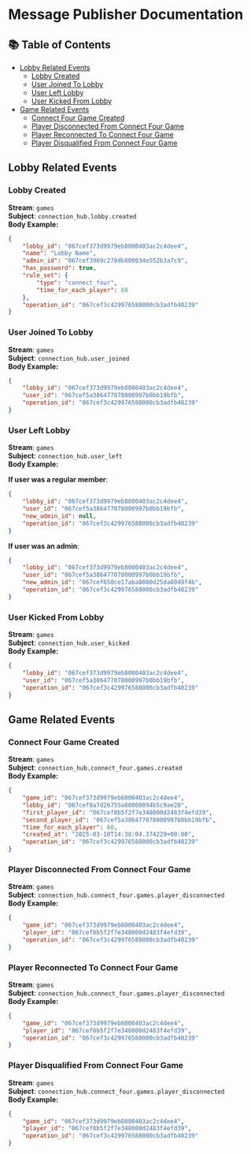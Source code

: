 # Message Publisher Documentation

## 📚 Table of Contents

- [Lobby Related Events](#lobby-related-events)
    - [Lobby Created](#lobby-created)
    - [User Joined To Lobby](#user-joined-to-lobby)
    - [User Left Lobby](#user-left-lobby)
    - [User Kicked From Lobby](#user-kicked-from-lobby)
- [Game Related Events](#game-related-events)
    - [Connect Four Game Created](#connect-four-game-created)
    - [Player Disconnected From Connect Four Game](#player-disconnected-from-connect-four-game)
    - [Player Reconnected To Connect Four Game](#player-reconnected-to-connect-four-game)
    - [Player Disqualified From Connect Four Game](#player-disqualified-from-connect-four-game)


## Lobby Related Events

### Lobby Created

**Stream**: `games` \
**Subject**: `connection_hub.lobby.created` \
**Body Example:**
```json
{
    "lobby_id": "067cef373d9979eb8000403ac2c4dee4",
    "name": "Lobby Name",
    "admin_id": "067cef3969c278db800034e552b3a7c9",
    "has_password": true,
    "rule_set": {
        "type": "connect_four",
        "time_for_each_player": 60
    },
    "operation_id": "067cef3c429976588000cb3adfb40239"
}
```

### User Joined To Lobby

**Stream**: `games` \
**Subject**: `connection_hub.user_joined` \
**Body Example:**
```json
{
    "lobby_id": "067cef373d9979eb8000403ac2c4dee4",
    "user_id": "067cef5a386477078000997b0bb19bfb",
    "operation_id": "067cef3c429976588000cb3adfb40239"
}
```

### User Left Lobby

**Stream**: `games` \
**Subject**: `connection_hub.user_left` \
**Body Example:**

**If user was a regular member**:
```json
{
    "lobby_id": "067cef373d9979eb8000403ac2c4dee4",
    "user_id": "067cef5a386477078000997b0bb19bfb",
    "new_admin_id": null,
    "operation_id": "067cef3c429976588000cb3adfb40239"
}
```

**If user was an admin**:
```json
{
    "lobby_id": "067cef373d9979eb8000403ac2c4dee4",
    "user_id": "067cef5a386477078000997b0bb19bfb",
    "new_admin_id": "067cef650ce17aba8000d25da8049f4b",
    "operation_id": "067cef3c429976588000cb3adfb40239"
}
```

### User Kicked From Lobby

**Stream**: `games` \
**Subject**: `connection_hub.user_kicked` \
**Body Example:**
```json
{
    "lobby_id": "067cef373d9979eb8000403ac2c4dee4",
    "user_id": "067cef5a386477078000997b0bb19bfb",
    "operation_id": "067cef3c429976588000cb3adfb40239"
}
```

## Game Related Events

### Connect Four Game Created

**Stream**: `games` \
**Subject**: `connection_hub.connect_four.games.created` \
**Body Example:**
```json
{
    "game_id": "067cef373d9979eb8000403ac2c4dee4",
    "lobby_id": "067cef8a7d26755a80008094b5c9ae20",
    "first_player_id": "067cef8b5f2f7e348000d2483f4efd39",
    "second_player_id": "067cef5a386477078000997b0bb19bfb",
    "time_for_each_player": 60,
    "created_at": "2025-03-10T14:38:04.374229+00:00",
    "operation_id": "067cef3c429976588000cb3adfb40239"
}
```

### Player Disconnected From Connect Four Game

**Stream**: `games` \
**Subject**: `connection_hub.connect_four.games.player_disconnected` \
**Body Example:**
```json
{
    "game_id": "067cef373d9979eb8000403ac2c4dee4",
    "player_id": "067cef8b5f2f7e348000d2483f4efd39",
    "operation_id": "067cef3c429976588000cb3adfb40239"
}
```

### Player Reconnected To Connect Four Game

**Stream**: `games` \
**Subject**: `connection_hub.connect_four.games.player_disconnected` \
**Body Example:**
```json
{
    "game_id": "067cef373d9979eb8000403ac2c4dee4",
    "player_id": "067cef8b5f2f7e348000d2483f4efd39",
    "operation_id": "067cef3c429976588000cb3adfb40239"
}
```

### Player Disqualified From Connect Four Game

**Stream**: `games` \
**Subject**: `connection_hub.connect_four.games.player_disconnected` \
**Body Example:**
```json
{
    "game_id": "067cef373d9979eb8000403ac2c4dee4",
    "player_id": "067cef8b5f2f7e348000d2483f4efd39",
    "operation_id": "067cef3c429976588000cb3adfb40239"
}
```
